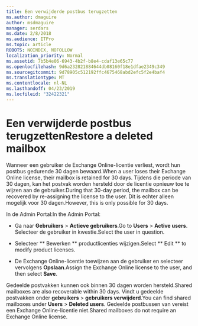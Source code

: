 ```yaml
---
title: Een verwijderde postbus terugzetten
ms.author: dmaguire
author: msdmaguire
manager: serdars
ms.date: 2/8/2018
ms.audience: ITPro
ms.topic: article
ROBOTS: NOINDEX, NOFOLLOW
localization_priority: Normal
ms.assetid: 7b5b4e06-6943-4b2f-b8e4-cdaf13e65c77
ms.openlocfilehash: 9d6a232821884644db08160f18e1dfae2349c349
ms.sourcegitcommit: 9d78905c512192ffc4675468abd2efc5f2e4baf4
ms.translationtype: MT
ms.contentlocale: nl-NL
ms.lasthandoff: 04/23/2019
ms.locfileid: "32422321"
---
```

# <a name="restore-a-deleted-mailbox"></a><span data-ttu-id="5beb1-102">Een verwijderde postbus terugzetten</span><span class="sxs-lookup"><span data-stu-id="5beb1-102">Restore a deleted mailbox</span></span>

<span data-ttu-id="5beb1-103">Wanneer een gebruiker de Exchange Online-licentie verliest, wordt hun postbus gedurende 30 dagen bewaard.</span><span class="sxs-lookup"><span data-stu-id="5beb1-103">When a user loses their Exchange Online license, their mailbox is retained for 30 days.</span></span> <span data-ttu-id="5beb1-104">Tijdens die periode van 30 dagen, kan het postvak worden hersteld door de licentie opnieuw toe te wijzen aan de gebruiker.</span><span class="sxs-lookup"><span data-stu-id="5beb1-104">During that 30-day period, the mailbox can be recovered by re-assigning the license to the user.</span></span> <span data-ttu-id="5beb1-105">Dit is echter alleen mogelijk voor 30 dagen.</span><span class="sxs-lookup"><span data-stu-id="5beb1-105">However, this is only possible for 30 days.</span></span>
  
<span data-ttu-id="5beb1-106">In de Admin Portal:</span><span class="sxs-lookup"><span data-stu-id="5beb1-106">In the Admin Portal:</span></span>
  
- <span data-ttu-id="5beb1-107">Ga naar **Gebruikers** \> **Actieve gebruikers**.</span><span class="sxs-lookup"><span data-stu-id="5beb1-107">Go to **Users** \> **Active users**.</span></span> <span data-ttu-id="5beb1-108">Selecteer de gebruiker in kwestie.</span><span class="sxs-lookup"><span data-stu-id="5beb1-108">Select the user in question.</span></span>
    
- <span data-ttu-id="5beb1-109">Selecteer \*\* Bewerken \*\* productlicenties wijzigen.</span><span class="sxs-lookup"><span data-stu-id="5beb1-109">Select \*\* Edit \*\* to modify product licenses.</span></span> 
    
- <span data-ttu-id="5beb1-110">De Exchange Online-licentie toewijzen aan de gebruiker en selecteer vervolgens **Opslaan**.</span><span class="sxs-lookup"><span data-stu-id="5beb1-110">Assign the Exchange Online license to the user, and then select **Save**.</span></span>
    
<span data-ttu-id="5beb1-111">Gedeelde postvakken kunnen ook binnen 30 dagen worden hersteld.</span><span class="sxs-lookup"><span data-stu-id="5beb1-111">Shared mailboxes are also recoverable within 30 days.</span></span> <span data-ttu-id="5beb1-112">Vindt u gedeelde postvakken onder **gebruikers** \> **gebruikers verwijderd**.</span><span class="sxs-lookup"><span data-stu-id="5beb1-112">You can find shared mailboxes under **Users** \> **Deleted users**.</span></span> <span data-ttu-id="5beb1-113">Gedeelde postbussen van vereist een Exchange Online-licentie niet.</span><span class="sxs-lookup"><span data-stu-id="5beb1-113">Shared mailboxes do not require an Exchange Online license.</span></span>
  

